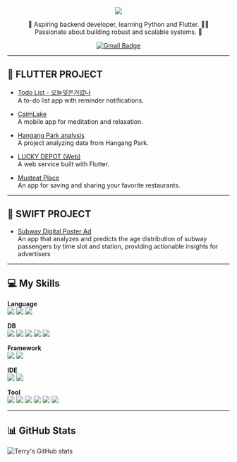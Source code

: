 <div align="center">

<img src="https://capsule-render.vercel.app/api?type=waving&color=auto&height=180&section=header&text=TERRY%20YOON&fontSize=40" />

🌱 Aspiring backend developer, learning Python and Flutter. 📱🐍  
Passionate about building robust and scalable systems. 🚀

[![Gmail Badge](https://img.shields.io/badge/Gmail-yellow?style=flat-square&logo=Gmail&logoColor=white&link=mailto:yonghyuk.terry.yoon@gmail.com)](mailto:yonghyuk.terry.yoon@gmail.com)

</div>

---

## 🚀 FLUTTER PROJECT

- [Todo List - 오늘잊은거없나](https://github.com/glgl-1/todo_android)  
  A to-do list app with reminder notifications.

- [CalmLake](https://github.com/terryhyuk/calmlake)  
  A mobile app for meditation and relaxation.

- [Hangang Park analysis](https://github.com/terryhyuk/HanGang_Mate)  
  A project analyzing data from Hangang Park.

- [LUCKY DEPOT (Web)](https://github.com/terryhyuk/LuckDepot)  
  A web service built with Flutter.

- [Musteat Place](https://github.com/terryhyuk/musteatplace)  
  An app for saving and sharing your favorite restaurants.
  
---

## 🍏 SWIFT PROJECT

- [Subway Digital Poster Ad](https://github.com/terryhyuk/Subway-Digital-Poster-Ad)  
  An app that analyzes and predicts the age distribution of subway passengers by time slot and station, providing actionable insights for advertisers

---

## 💻 My Skills

**Language**  
<img src="https://img.shields.io/badge/Dart-0175C2?style=for-the-badge&logo=dart&logoColor=white"/>
<img src="https://img.shields.io/badge/Swift-FA7343?style=for-the-badge&logo=swift&logoColor=white"/>
<img src="https://img.shields.io/badge/Python-3776AB?style=for-the-badge&logo=python&logoColor=white"/>

**DB**  
<img src="https://img.shields.io/badge/Firebase-FFCA28?style=for-the-badge&logo=firebase&logoColor=white"/>
<img src="https://img.shields.io/badge/MySQL-4479A1?style=for-the-badge&logo=mysql&logoColor=white"/>
<img src="https://img.shields.io/badge/PostgreSQL-4169E1?style=for-the-badge&logo=postgresql&logoColor=white"/>
<img src="https://img.shields.io/badge/SQLite-003B57?style=for-the-badge&logo=sqlite&logoColor=white"/>
<img src="https://img.shields.io/badge/Hive-FFC107?style=for-the-badge&logo=hive&logoColor=white"/>

**Framework**  
<img src="https://img.shields.io/badge/Flutter-02569B?style=for-the-badge&logo=flutter&logoColor=white"/>
<img src="https://img.shields.io/badge/Flask-000000?style=for-the-badge&logo=flask&logoColor=white"/>

**IDE**  
<img src="https://img.shields.io/badge/VSCode-007ACC?style=for-the-badge&logo=visualstudiocode&logoColor=white"/>
<img src="https://img.shields.io/badge/Xcode-147EFB?style=for-the-badge&logo=xcode&logoColor=white"/>

**Tool**  
<img src="https://img.shields.io/badge/Git-F05032?style=for-the-badge&logo=git&logoColor=white"/>
<img src="https://img.shields.io/badge/GitHub-181717?style=for-the-badge&logo=github&logoColor=white"/>
<img src="https://img.shields.io/badge/Fork-0052CC?style=for-the-badge&logo=fork&logoColor=white"/>
<img src="https://img.shields.io/badge/Figma-F24E1E?style=for-the-badge&logo=figma&logoColor=white"/>
<img src="https://img.shields.io/badge/Miro-050038?style=for-the-badge&logo=miro&logoColor=white"/>
<img src="https://img.shields.io/badge/Slack-4A154B?style=for-the-badge&logo=slack&logoColor=white"/>

---

## 📊 GitHub Stats

![Terry's GitHub stats](https://github-readme-stats.vercel.app/api?username=yourgithubid&show_icons=true&theme=radical)

